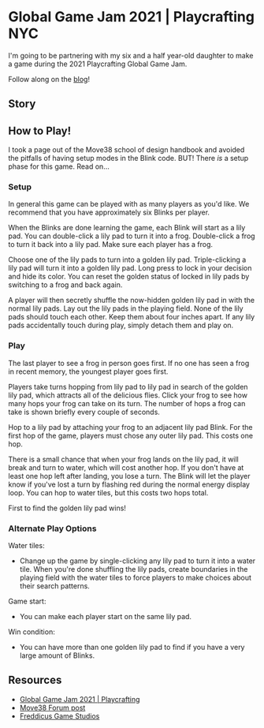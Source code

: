 # Global Game Jam 2021 | Playcrafting NYC

I'm going to be partnering with my six and a half year-old daughter to make a game during the 2021 Playcrafting Global Game Jam.

Follow along on the [blog](https://games.freddicus.com/ggj-2021/blog)!

## Story

## How to Play!

I took a page out of the Move38 school of design handbook and avoided the pitfalls of having setup modes in the Blink code. BUT! There _is_ a setup phase for this game. Read on...

### Setup

In general this game can be played with as many players as you'd like. We recommend that you have approximately six Blinks per player.

When the Blinks are done learning the game, each Blink will start as a lily pad. You can double-click a lily pad to turn it into a frog. Double-click a frog to turn it back into a lily pad. Make sure each player has a frog.

Choose one of the lily pads to turn into a golden lily pad. Triple-clicking a lily pad will turn it into a golden lily pad. Long press to lock in your decision and hide its color. You can reset the golden status of locked in lily pads by switching to a frog and back again.

A player will then secretly shuffle the now-hidden golden lily pad in with the normal lily pads. Lay out the lily pads in the playing field. None of the lily pads should touch each other. Keep them about four inches apart. If any lily pads accidentally touch during play, simply detach them and play on.

### Play

The last player to see a frog in person goes first. If no one has seen a frog in recent memory, the youngest player goes first.

Players take turns hopping from lily pad to lily pad in search of the golden lily pad, which attracts all of the delicious flies. Click your frog to see how many hops your frog can take on its turn. The number of hops a frog can take is shown briefly every couple of seconds.

Hop to a lily pad by attaching your frog to an adjacent lily pad Blink. For the first hop of the game, players must chose any outer lily pad. This costs one hop.

There is a small chance that when your frog lands on the lily pad, it will break and turn to water, which will cost another hop. If you don't have at least one hop left after landing, you lose a turn. The Blink will let the player know if you've lost a turn by flashing red during the normal energy display loop. You can hop to water tiles, but this costs two hops total.

First to find the golden lily pad wins!

### Alternate Play Options

Water tiles:
* Change up the game by single-clicking any lily pad to turn it into a water tile. When you're done shuffling the lily pads, create boundaries in the playing field with the water tiles to force players to make choices about their search patterns.

Game start:
* You can make each player start on the same lily pad.

Win condition:
* You can have more than one golden lily pad to find if you have a very large amount of Blinks.

## Resources

- [Global Game Jam 2021 | Playcrafting](https://globalgamejam.org/2021/jam-sites/playcrafting)
- [Move38 Forum post](https://forum.move38.com/t/10-reasons-to-jam-this-year/842)
- [Freddicus Game Studios](https://games.freddicus.com/ggj-2021)